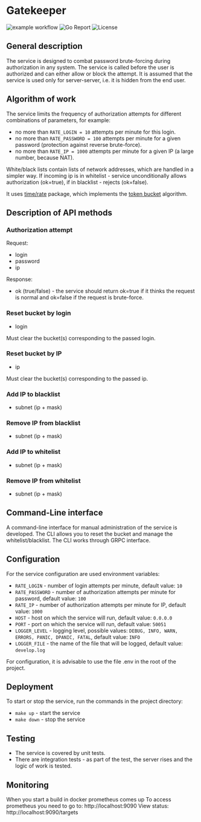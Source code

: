 # Gatekeeper
![example workflow](https://github.com/maypok86/gatekeeper/actions/workflows/test.yml/badge.svg)
![Go Report](https://goreportcard.com/badge/github.com/maypok86/gatekeeper)
![License](https://img.shields.io/badge/license-MIT-green)

## General description
The service is designed to combat password brute-forcing during authorization in any system.
The service is called before the user is authorized and can either allow or block the attempt.
It is assumed that the service is used only for server-server, i.e. it is hidden from the end user.

## Algorithm of work
The service limits the frequency of authorization attempts for different combinations of parameters, for example:
* no more than `RATE_LOGIN = 10` attempts per minute for this login.
* no more than `RATE_PASSWORD = 100` attempts per minute for a given password (protection against reverse brute-force).
* no more than `RATE_IP = 1000` attempts per minute for a given IP (a large number, because NAT).

White/black lists contain lists of network addresses, which are handled in a simpler way.
If incoming ip is in whitelist - service unconditionally allows authorization (ok=true), if in blacklist - rejects (ok=false).

It uses [time/rate](https://pkg.go.dev/golang.org/x/time/rate) package, which implements the [token bucket](https://en.wikipedia.org/wiki/Token_bucket) algorithm.

## Description of API methods

### Authorization attempt
Request:
* login
* password
* ip

Response:
* ok (true/false) - the service should return ok=true if it thinks the request is normal
and ok=false if the request is brute-force.

### Reset bucket by login
* login

Must clear the bucket(s) corresponding to the passed login.

### Reset bucket by IP
* ip

Must clear the bucket(s) corresponding to the passed ip.

### Add IP to blacklist
* subnet (ip + mask)

### Remove IP from blacklist
* subnet (ip + mask)

### Add IP to whitelist
* subnet (ip + mask)

### Remove IP from whitelist
* subnet (ip + mask)

## Command-Line interface
A command-line interface for manual administration of the service is developed.
The CLI allows you to reset the bucket and manage the whitelist/blacklist.
The CLI works through GRPC interface.

## Configuration
For the service configuration are used environment variables:
* `RATE_LOGIN` - number of login attempts per minute, default value: `10 `
* `RATE_PASSWORD` - number of authorization attempts per minute for password, default value: `100`
* `RATE_IP` - number of authorization attempts per minute for IP, default value: `1000`
* `HOST` - host on which the service will run, default value: `0.0.0.0`
* `PORT` - port on which the service will run, default value: `50051`
* `LOGGER_LEVEL` - logging level, possible values: `DEBUG, INFO, WARN, ERRORS, PANIC, DPANIC, FATAL`, default value: `INFO`
* `LOGGER_FILE` - the name of the file that will be logged, default value: `develop.log`

For configuration, it is advisable to use the file .env in the root of the project.

## Deployment
To start or stop the service, run the commands in the project directory:
* `make up` - start the service
* `make down` - stop the service

## Testing
* The service is covered by unit tests.
* There are integration tests - as part of the test, the server rises and the logic of work is tested.

## Monitoring
When you start a build in docker prometheus comes up
To access prometheus you need to go to: http://localhost:9090
View status: http://localhost:9090/targets
